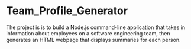 # Team_Profile_Generator
The project is is to build a Node.js command-line application that takes in information about employees on a software engineering team, then generates an HTML webpage that displays summaries for each person.
